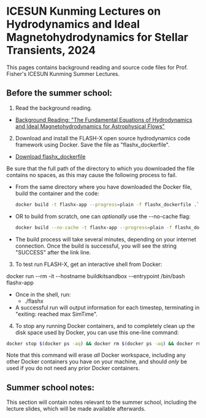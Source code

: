 # ICESUN Kunming Lectures on Hydrodynamics and Ideal Magnetohydrodynamics for Stellar Transients, 2024

This pages contains background reading and source code files for Prof. Fisher's ICESUN Kunming Summer Lectures.

## Before the summer school:

1. Read the background reading.
- [Background Reading: "The Fundamental Equations of Hydrodynamics and Ideal Magnetohydrodynamics for Astrophysical Flows"](./hydro_equation_derivation.pdf)

2. Download and install the FLASH-X open source hydrodynamics code framework using Docker. Save the file as "flashx_dockerfile".
  - [Download flashx_dockerfile](https://raw.githubusercontent.com/rtfisher/summerschool_lectures/main/flashx_dockerfile)

Be sure that the full path of the directory to which you downloaded the file contains no spaces, as this may cause the following process to fail.
- From the same directory where you have downloaded the Docker file, build the container and the code:
  ```sh
  docker build -t flashx-app --progress=plain -f flashx_dockerfile .```
- OR to build from scratch, one can _optionally_ use the --no-cache flag:
  ```sh
  docker build --no-cache -t flashx-app --progress=plain -f flashx_dockerfile .```
- The build process will take several minutes, depending on your internet connection. Once the build is successful, you will see the string "SUCCESS" after the link line.
  
3. To test run FLASH-X, get an interactive shell from Docker:
   
 docker run --rm -it --hostname buildkitsandbox --entrypoint /bin/bash flashx-app
- Once in the shell, run:
  - ./flashx
- A successful run will output information for each timestep, terminating in "exiting: reached max SimTime".

4. To stop any running Docker containers, and to completely clean up the disk space used by Docker, you can use this one-line command:

```sh
docker stop $(docker ps -aq) && docker rm $(docker ps -aq) && docker rmi -f $(docker images -aq) && docker volume rm $(docker volume ls -q) && docker network rm $(docker network ls -q) && docker builder prune -a -f && docker system prune
```

Note that this command will erase _all_ Docker workspace, including any other Docker containers you have on your machine, and should _only_ be used if you do not need any prior Docker containers.



## Summer school notes:

This section will contain notes relevant to the summer school, including the lecture slides, which will be made available afterwards.

